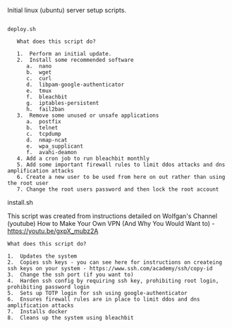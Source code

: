 Initial linux (ubuntu) server setup scripts.

~~~~~~~~~~~~~~~~~~~~~~~~~~~~~~~~~~~~~~~~~~~~~~~~~~~~~~~~~~~~~~~~~~~~~~~~~~~~~~~~~~~~~~~~~~~~~~~~~~~~~~~

deploy.sh

   What does this script do?

   1.  Perform an initial update.
   2.  Install some recommended software
      a.  nano
      b.  wget
      c.  curl
      d.  libpam-google-authenticator
      e.  tmux
      f.  bleachbit
      g.  iptables-persistent
      h.  fail2ban
   3.  Remove some unused or unsafe applications
      a.  postfix
      b.  telnet
      c.  tcpdump
      d.  nmap-ncat
      e.  wpa_supplicant
      f.  avahi-deamon
   4. Add a cron job to run bleachbit monthly
   5. Add some important firewall rules to limit ddos attacks and dns amplification attacks
   6. Create a new user to be used from here on out rather than using the root user
   7. Change the root users password and then lock the root account

~~~~~~~~~~~~~~~~~~~~~~~~~~~~~~~~~~~~~~~~~~~~~~~~~~~~~~~~~~~~~~~~~~~~~~~~~~~~~~~~~~~~~~~~~~~~~~~~~~~~~~~

install.sh

   This script was created from instructions detailed on Wolfgan's Channel (youtube)
   How to Make Your Own VPN (And Why You Would Want to) - https://youtu.be/gxpX_mubz2A
   

    What does this script do?
    
    1.  Updates the system
    2.  Copies ssh keys - you can see here for instructions on createing ssh keys on your system - https://www.ssh.com/academy/ssh/copy-id
    3.  Change the ssh port (if you want to)
    4.  Harden ssh config by requiring ssh key, prohibiting root login, prohibiting password login
    5.  Sets up TOTP login for ssh using google-authenticator
    6.  Ensures firewall rules are in place to limit ddos and dns amplification attacks
    7.  Installs docker
    8.  Cleans up the system using bleachbit
    
~~~~~~~~~~~~~~~~~~~~~~~~~~~~~~~~~~~~~~~~~~~~~~~~~~~~~~~~~~~~~~~~~~~~~~~~~~~~~~~~~~~~~~~~~~~~~~~~~~~~~~~

